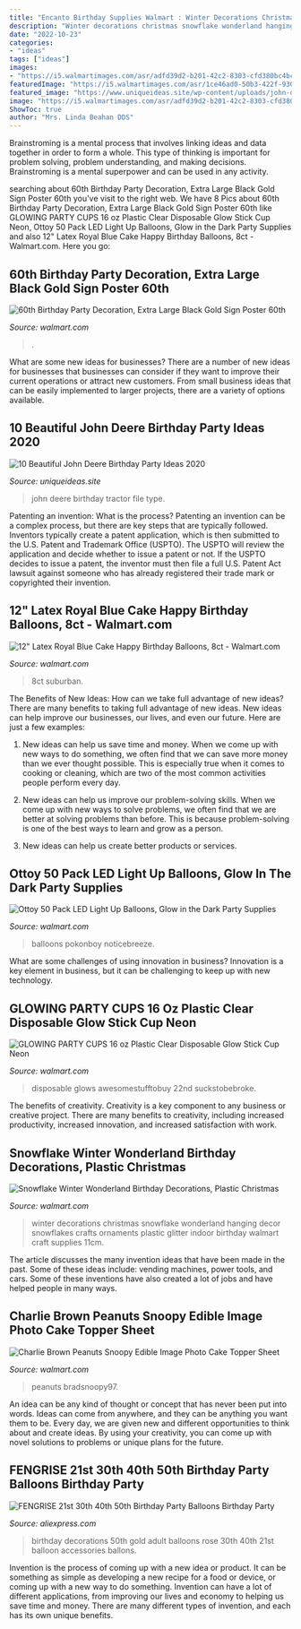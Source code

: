 ```yaml
---
title: "Encanto Birthday Supplies Walmart : Winter Decorations Christmas Snowflake Wonderland Hanging Decor Snowflakes Crafts Ornaments Plastic Glitter Indoor Birthday Walmart Craft Supplies 11cm"
description: "Winter decorations christmas snowflake wonderland hanging decor snowflakes crafts ornaments plastic glitter indoor birthday walmart craft supplies 11cm"
date: "2022-10-23"
categories:
- "ideas"
tags: ["ideas"]
images:
- "https://i5.walmartimages.com/asr/adfd39d2-b201-42c2-8303-cfd380bc4bc0_1.c0e3e5a2bb13428fd0c4b09f6d860ad6.jpeg"
featuredImage: "https://i5.walmartimages.com/asr/1ce46ad0-50b3-422f-9305-c572cf75a20b.7e66f3cc5c26b3c854be6ed0521e4860.jpeg"
featured_image: "https://www.uniqueideas.site/wp-content/uploads/john-deere-tractor-birthday-party-rolling-sinsweets-after-dark.jpg"
image: "https://i5.walmartimages.com/asr/adfd39d2-b201-42c2-8303-cfd380bc4bc0_1.c0e3e5a2bb13428fd0c4b09f6d860ad6.jpeg"
ShowToc: true
author: "Mrs. Linda Beahan DDS"
---
```



Brainstroming is a mental process that involves linking ideas and data together in order to form a whole. This type of thinking is important for problem solving, problem understanding, and making decisions. Brainstroming is a mental superpower and can be used in any activity.

	

		
searching about 60th Birthday Party Decoration, Extra Large Black Gold Sign Poster 60th you've visit to the right web. We have 8 Pics about 60th Birthday Party Decoration, Extra Large Black Gold Sign Poster 60th like GLOWING PARTY CUPS 16 oz Plastic Clear Disposable Glow Stick Cup Neon, Ottoy 50 Pack LED Light Up Balloons, Glow in the Dark Party Supplies and also 12&quot; Latex Royal Blue Cake Happy Birthday Balloons, 8ct - Walmart.com. Here you go:
		
    
## 60th Birthday Party Decoration, Extra Large Black Gold Sign Poster 60th

<img loading=lazy src="https://i5.walmartimages.com/asr/52ca9d5c-a0f2-4f3d-9728-e5893dd851d0.850ef606f1b5414111a3a79f32c4edad.jpeg" onerror="this.onerror=null;this.src='https://tse4.mm.bing.net/th?id=OIP.MLi3gP-ckDdvtsfE9Do0rgHaHa&amp;pid=15.1';" alt="60th Birthday Party Decoration, Extra Large Black Gold Sign Poster 60th">

_Source: walmart.com_

>. 

	

What are some new ideas for businesses?
There are a number of new ideas for businesses that businesses can consider if they want to improve their current operations or attract new customers. From small business ideas that can be easily implemented to larger projects, there are a variety of options available.

    
## 10 Beautiful John Deere Birthday Party Ideas 2020

<img loading=lazy src="https://www.uniqueideas.site/wp-content/uploads/john-deere-tractor-birthday-party-rolling-sinsweets-after-dark.jpg" onerror="this.onerror=null;this.src='https://tse2.mm.bing.net/th?id=OIP.6CW0X9v1PQe7iLHwBPYmkAHaIK&amp;pid=15.1';" alt="10 Beautiful John Deere Birthday Party Ideas 2020">

_Source: uniqueideas.site_

>john deere birthday tractor file type. 

	

Patenting an invention: What is the process?
Patenting an invention can be a complex process, but there are key steps that are typically followed. Inventors typically create a patent application, which is then submitted to the U.S. Patent and Trademark Office (USPTO). The USPTO will review the application and decide whether to issue a patent or not. If the USPTO decides to issue a patent, the inventor must then file a full U.S. Patent Act lawsuit against someone who has already registered their trade mark or copyrighted their invention.

    
## 12&quot; Latex Royal Blue Cake Happy Birthday Balloons, 8ct - Walmart.com

<img loading=lazy src="https://i5.walmartimages.com/asr/7fd286c1-9da9-4163-bd81-c31d23d45796_1.7862f78a8f93470aae453f158a1a32ef.jpeg" onerror="this.onerror=null;this.src='https://tse3.mm.bing.net/th?id=OIP.-PguG_U7NNgGgJU3Aoi2IwHaHa&amp;pid=15.1';" alt="12&quot; Latex Royal Blue Cake Happy Birthday Balloons, 8ct - Walmart.com">

_Source: walmart.com_

>8ct suburban. 

	

The Benefits of New Ideas: How can we take full advantage of new ideas?
There are many benefits to taking full advantage of new ideas. New ideas can help improve our businesses, our lives, and even our future. Here are just a few examples:
1. New ideas can help us save time and money. When we come up with new ways to do something, we often find that we can save more money than we ever thought possible. This is especially true when it comes to cooking or cleaning, which are two of the most common activities people perform every day.

2. New ideas can help us improve our problem-solving skills. When we come up with new ways to solve problems, we often find that we are better at solving problems than before. This is because problem-solving is one of the best ways to learn and grow as a person.

3. New ideas can help us create better products or services.

    
## Ottoy 50 Pack LED Light Up Balloons, Glow In The Dark Party Supplies

<img loading=lazy src="https://i5.walmartimages.com/asr/4b729067-158a-4b76-ae05-cfe2e6effcd0.db822ec4a4e601d5472cff13beb757f8.jpeg" onerror="this.onerror=null;this.src='https://tse4.mm.bing.net/th?id=OIP.nhbbjXVuqgVArr-dxfPWvQHaHa&amp;pid=15.1';" alt="Ottoy 50 Pack LED Light Up Balloons, Glow in the Dark Party Supplies">

_Source: walmart.com_

>balloons pokonboy noticebreeze. 

	

What are some challenges of using innovation in business?
Innovation is a key element in business, but it can be challenging to keep up with new technology.

    
## GLOWING PARTY CUPS 16 Oz Plastic Clear Disposable Glow Stick Cup Neon

<img loading=lazy src="https://i5.walmartimages.com/asr/d6eae9d8-d937-4ee2-8f29-6b8bccde6b8a.3116174624887a51506e6d01fe058192.jpeg?odnWidth=1000&amp;odnHeight=1000&amp;odnBg=ffffff" onerror="this.onerror=null;this.src='https://tse2.mm.bing.net/th?id=OIP.7lCwQw4bIYHXqzaDVBrLYgHaHa&amp;pid=15.1';" alt="GLOWING PARTY CUPS 16 oz Plastic Clear Disposable Glow Stick Cup Neon">

_Source: walmart.com_

>disposable glows awesomestufftobuy 22nd suckstobebroke. 

	

The benefits of creativity.
Creativity is a key component to any business or creative project. There are many benefits to creativity, including increased productivity, increased innovation, and increased satisfaction with work.

    
## Snowflake Winter Wonderland Birthday Decorations, Plastic Christmas

<img loading=lazy src="https://i5.walmartimages.com/asr/1ce46ad0-50b3-422f-9305-c572cf75a20b.7e66f3cc5c26b3c854be6ed0521e4860.jpeg" onerror="this.onerror=null;this.src='https://tse3.mm.bing.net/th?id=OIP.jUj9RT0Kx_vXG3FljXTa_wHaHa&amp;pid=15.1';" alt="Snowflake Winter Wonderland Birthday Decorations, Plastic Christmas">

_Source: walmart.com_

>winter decorations christmas snowflake wonderland hanging decor snowflakes crafts ornaments plastic glitter indoor birthday walmart craft supplies 11cm. 

	

The article discusses the many invention ideas that have been made in the past. Some of these ideas include: vending machines, power tools, and cars. Some of these inventions have also created a lot of jobs and have helped people in many ways.

    
## Charlie Brown Peanuts Snoopy Edible Image Photo Cake Topper Sheet

<img loading=lazy src="https://i5.walmartimages.com/asr/adfd39d2-b201-42c2-8303-cfd380bc4bc0_1.c0e3e5a2bb13428fd0c4b09f6d860ad6.jpeg" onerror="this.onerror=null;this.src='https://tse2.mm.bing.net/th?id=OIP.9ukeOHPPiE3Y0XmcFZ9gCAAAAA&amp;pid=15.1';" alt="Charlie Brown Peanuts Snoopy Edible Image Photo Cake Topper Sheet">

_Source: walmart.com_

>peanuts bradsnoopy97. 

	

An idea can be any kind of thought or concept that has never been put into words. Ideas can come from anywhere, and they can be anything you want them to be. Every day, we are given new and different opportunities to think about and create ideas. By using your creativity, you can come up with novel solutions to problems or unique plans for the future.

    
## FENGRISE 21st 30th 40th 50th Birthday Party Balloons Birthday Party

<img loading=lazy src="https://ae01.alicdn.com/kf/H7c660f16f9404bdcb8092b6273c89d6dq/FENGRISE-21st-30th-40th-50th-Birthday-Party-Balloons-Birthday-Party-Decorations-Adult-Rose-Gold-Champagne-Wedding.jpg" onerror="this.onerror=null;this.src='https://tse2.mm.bing.net/th?id=OIP.kOyS3GZTKrXQXQhBOQG4_gHaHa&amp;pid=15.1';" alt="FENGRISE 21st 30th 40th 50th Birthday Party Balloons Birthday Party">

_Source: aliexpress.com_

>birthday decorations 50th gold adult balloons rose 30th 40th 21st balloon accessories ballons. 

	

Invention is the process of coming up with a new idea or product. It can be something as simple as developing a new recipe for a food or device, or coming up with a new way to do something. Invention can have a lot of different applications, from improving our lives and economy to helping us save time and money. There are many different types of invention, and each has its own unique benefits.

